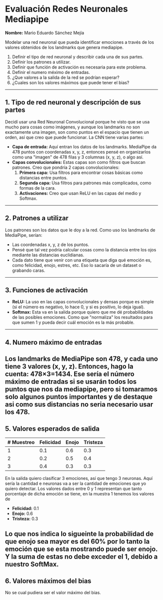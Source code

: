 # Evaluación Redes Neuronales Mediapipe
**Nombre:** Mario Eduardo Sánchez Mejía

Modelar una red neuronal que pueda identificar emociones a través de los valores obtenidos de los landmarks que genera mediapipe.
1. Definir el tipo de red neuronal y describir cada una de sus partes.
2. Definir los patrones a utilizar.
3. Definir que función de activación es necesaria para este problema.
4. Definir el numero méximo de entradas.
5. ¿Que valores a la salida de la red se podrían esperar?
6. ¿Cuales son los valores máximos que puede tener el bias?
---
## 1. Tipo de red neuronal y descripción de sus partes

Decidí usar una Red Neuronal Convolucional porque he visto que se usa mucho para cosas como imágenes, y aunque los landmarks no son exactamente una imagen, son como puntos en el espacio que tienen un orden, así que creo que puede funcionar. La CNN tiene varias partes:

* **Capa de entrada:** Aquí entran los datos de los landmarks. MediaPipe da 478 puntos con coordenadas x, y, z, entonces pensé en organizarlos como una "imagen" de 478 filas y 3 columnas (x, y, z), o algo así.
* **Capas convolucionales:** Estas capas son como filtros que buscan patrones. Creo que pondría 2 capas convolucionales:
    1. **Primera capa:** Usa filtros para encontrar cosas básicas como distancias entre puntos.
    2. **Segunda capa:** Usa filtros para patrones más complicados, como formas de la cara.
    3. **Activaciones:** Creo que usan ReLU en las capas del medio y Softmax.
---
## 2. Patrones a utilizar
Los patrones son los datos que le doy a la red. Como uso los landmarks de MediaPipe, serían:
* Las coordenadas x, y, z de los puntos.
* Pensé que tal vez podría calcular cosas como la distancia entre los ojos mediante las distancias euclidianas.
* Cada dato tiene que venir con una etiqueta que diga qué emoción es, como felicidad, enojo, estres, etc. Eso lo sacaría de un dataset o grabando caras. 
---
## 3. Funciones de activación
* **ReLU:** La uso en las capas convolucionales y densas porque es simple (si el número es negativo, lo hace 0, y si es positivo, lo deja igual).
* **Softmax:** Esta va en la salida porque quiero que me dé probabilidades de las posibles emociones. Como que "normaliza" los resultados para que sumen 1 y pueda decir cuál emoción es la más probable.
---
## 4. Numero máximo de entradas
Los landmarks de MediaPipe son 478, y cada uno tiene 3 valores (x, y, z). Entonces, hago la cuenta: 478×3=1434. Ese sería el número máximo de entradas si se usarán todos los puntos que nos da mediapipe, pero si tomaramos solo algunos puntos importantes y de destaque asi como sus distancias no seria necesario usar los 478.
---
## 5. Valores esperados de salida
| # Muestreo  | Felicidad   | Enojo       | Tristeza |
|-------------|-------------|-------------|----------|
| 1           | 0.1         | 0.6         | 0.3      |
| 2           | 0.2         | 0.5         | 0.4      |
| 3           | 0.4         | 0.3         | 0.3      |

En la salida quiero clasificar 3 emociones, así que tengo 3 neuronas. Aquí sería la cantidad e neuronas va a ser la cantidad de emociones que yo quiero detectar. Los valores dados entre 0 y 1 representan que tanto porcentaje de dicha emoción se tiene, en la muestra 1 tenemos los valores de 
* **Felicidad:** 0.1
* **Enojo:** 0.6
* **Tristeza:** 0.3

Lo que nos indica lo sigueinte la probabilidad de que enojo sea mayor es del 60% por lo tanto la emoción que se esta mostrando puede ser enojo. Y la suma de estas no debe exceder el 1, debido a nuestro SoftMax.
---
## 6. Valores máximos del bias
No se cual pudiera ser el valor máximo del bias.